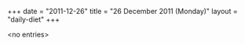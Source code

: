 +++
date = "2011-12-26"
title = "26 December 2011 (Monday)"
layout = "daily-diet"
+++

\<no entries\>